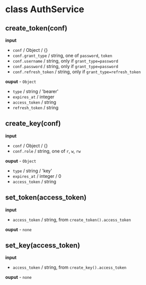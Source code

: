 # class AuthService

## create_token(conf)

**input**

* `conf` / Object / {}
* `conf.grant_type` / string, one of `password`, `token`
* `conf.username` / string, only if `grant_type=password`
* `conf.password` / string, only if `grant_type=password`
* `conf.refresh_token` /  string, only if `grant_type=refresh_token`

**ouput** - `Object`

* `type` / string / 'bearer'
* `expires_at` / integer
* `access_token` / string
* `refresh_token` / string

## create_key(conf)

**input**

* `conf` / Object / {}
* `conf.role` / string, one of `r`, `w`, `rw`

**ouput** - `Object`

* `type` / string / 'key'
* `expires_at` / integer / 0
* `access_token` / string


## set_token(access_token)

**input**

* `access_token` / string, from `create_token().access_token`

**ouput** - `none`

## set_key(access_token)

**input**

* `access_token` / string, from `create_key().access_token`

**ouput** - `none`
